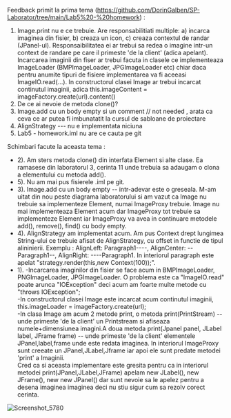 Feedback primit la prima tema (https://github.com/DorinGalben/SP-Laborator/tree/main/Lab5%20-%20homework) :
1) Image.print nu e ce trebuie. Are responsabilitiati multiple: a) incarca imaginea din fisier, b)  creaza un icon, c) creaza contextul de randar (JPanel-ul). Responsaibilitatea ei ar trebui sa redea o imagine intr-un context de randare pe care il primeste 'de la client' (adica apelant). Incarcarea imaginii din fiser ar trebui facuta in clasele ce implementeaza ImageLoader (BMPImageLoader, JPGImageLoader etc) chiar daca pentru anumite tipuri de fisiere implementarea va fi aceeasi ImageIO.read(...). In constructorul clasei Image ar trebui incarcat continutul imaginii, adica  this.imageContent = imageFactory.create(url).content()
2) De ce ai nevoie de metoda clone()?
3) Image.add cu un body empty si un comment // not needed , arata ca ceva ce ar putea fi imbunatatit la cursul de sabloane de proiectare
4) AlignStrategy --- nu e implementata niciuna
6) Lab5 - homework.iml nu are ce cauta pe git

Schimbari facute la aceasta tema :

- 2). Am sters metoda clone() din interfata Element si alte clase. Ea ramasese din laboratorul 3, cerinta 11 unde trebuia sa adaugam o clona a elementului cu metoda add().
- 5). Nu am mai pus fisierele .iml pe git.
- 3). Image.add cu un body empty -- intr-adevar este o greseala. M-am uitat din nou peste diagrama laboratorului si am vazut ca Image nu trebuie sa implementeze Element, numai ImageProxy trebuie. Image nu mai implementeaza Element acum dar ImageProxy tot trebuie sa implementeze Element iar ImageProxy va avea in continuare metodele add(), remove(), find() cu body empty.
- 4). AlignStrategy am implementat acum. Am pus Context drept lungimea String-ului ce trebuie afisat de AlignStrategy, cu offset in functie de tipul alininierii.
Exemplu : AlignLeft: Paragraph1----, AlignCenter: --Paragraph1--, AlignRight: ----Paragraph1. In interiorul paragraph este apelat "strategy.render(this,new Context(100));".
- 1). -Incarcarea imaginilor din fisier se face acum in BMPImageLoader, PNGImageLoader, JPGImageLoader. O problema este ca "ImageIO.read" poate arunca "IOException" deci acum am foarte multe metode cu "throws IOException";
   <br/>-In constructorul clasei Image este incarcat acum continutul imaginii, this.imageLoader = imageFactory.create(url);
   <br/>-In clasa Image am acum 2 metode print, o metoda print(PrintStream) -- unde primeste 'de la client' un Printstream si afiseaza numele+dimensiunea imagini.A doua metoda print(Jpanel panel, JLabel label, JFrame frame) -- unde primeste 'de la client' elementele JPanel,label,frame unde este redata imaginea. In interiorul ImageProxy sunt creeate un JPanel,JLabel,Jframe iar apoi ele sunt predate metodei 'print' a Imaginii. 
   <br/>Cred ca si aceasta implementare este gresita pentru ca in interiorul metodei print(JPanel,JLabel,JFrame) apelam new JLabel(), new JFrame(), new new JPanel() dar sunt nevoie sa le apelez pentru a desena imaginea imaginea deci nu stiu sigur cum sa rezolv corect cerinta.
   
   
 ![Screenshot_5780](https://user-images.githubusercontent.com/91731551/140642785-ad0f8122-2f36-4b26-b2c0-0c94f8d262a6.png)
